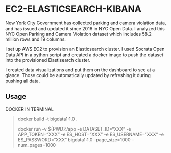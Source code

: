 # EC2-ELASTICSEARCH-KIBANA

New York City Government has collected parking and camera violation data, and has issued and updated it since 2016 in NYC Open Data. I analyzed this NYC Open Parking and Camera Violation dataset which includes 58.2 million rows and 19 columns.

I set up AWS EC2 to provision an Elasticsearch cluster.  I used Socrata Open Data API in a python script and created a docker image to push the dataset into the provisioned Elastisearch cluster.

I created data visualizations and put them on the dashboard to see at a glance. Those could be automatically updated by refreshing it during pushing all data.

## Usage
DOCKER IN TERMINAL
>docker build -t bigdata1:1.0 .
>
>docker run -v ${PWD}:/app -e DATASET_ID=“XXX” -e APP_TOKEN=“XXX” -e ES_HOST=“XXX” -e ES_USERNAME=“XXX” -e ES_PASSWORD=“XXX” bigdata1:1.0 –page_size=1000 –num_pages=1000


